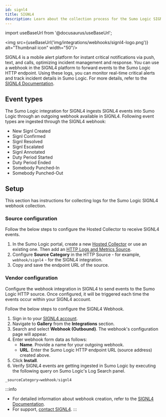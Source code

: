 ```yaml
---
id: signl4
title: SIGNL4
description: Learn about the collection process for the Sumo Logic SIGNL4 integration.
---
```


import useBaseUrl from '@docusaurus/useBaseUrl';

<img src={useBaseUrl('img/integrations/webhooks/signl4-logo.png')} alt="Thumbnail icon" width="50"/>

SIGNL4 is a mobile alert platform for instant critical notifications via push, text, and calls, optimizing incident management and response. You can use a webhook in the SIGNL4 platform to forward events to the Sumo Logic HTTP endpoint. Using these logs, you can monitor real-time critical alerts and track incident details in Sumo Logic. For more details, refer to the [SIGNL4 Documentation](https://www.signl4.com/webhook-rest-smtp-api-integration/).

## Event types

The Sumo Logic integration for SIGNL4 ingests SIGNL4 events into Sumo Logic through an outgoing webhook available in SIGNL4. Following event types are ingested through the SIGNL4 webhook:
- New Signl Created
- Signl Confirmed
- Signl Resolved
- Signl Escalated
- Signl Annotated
- Duty Period Started
- Duty Period Ended
- Somebody Punched-In
- Somebody Punched-Out

## Setup

This section has instructions for collecting logs for the Sumo Logic SIGNL4 webhook collection.

### Source configuration

Follow the below steps to configure the Hosted Collector to receive SIGNL4 events.

1. In the Sumo Logic portal, create a new [Hosted Collector](/docs/send-data/hosted-collectors/configure-hosted-collector/) or use an existing one. Then add an [HTTP Logs and Metrics Source](/docs/send-data/hosted-collectors/http-source/logs-metrics/#configure-an-httplogs-and-metrics-source).
2. Configure **Source Category** in the HTTP Source - for example, `webhook/signl4` - for the SIGNL4 integration.
3. Copy and save the endpoint URL of the source.

### Vendor configuration

Configure the webhook integration in SIGNL4 to send events to the Sumo Logic HTTP source. Once configured, it will be triggered each time the events occur within your SIGNL4 account.

Follow the below steps to configure the SIGNL4 Webhook.

1. Sign in to your [SIGNL4 account](https://account.signl4.com/manage).
2. Navigate to **Gallery** from the **Integrations** section.
3. Search and select **Webhook (Outbound)**. The webhook's configuration page will appear.
4. Enter webhook form data as follows:
    - **Name**. Provide a name for your outgoing webhook.
    - **URL**. Enter the Sumo Logic HTTP endpoint URL (source address) created above.
5. Click **Install**.
6. Verify SIGNL4 events are getting ingested in Sumo Logic by executing the following query on Sumo Logic's Log Search panel.
  ```sql
  _sourceCategory=webhook/signl4
  ```

:::info
- For detailed information about webhook creation, refer to the [SIGNL4 Documentation](https://www.signl4.com/outbound-webhooks/).
- For support, [contact SIGNL4](https://www.signl4.com/feedback-we-love-hear-from-you/).
:::